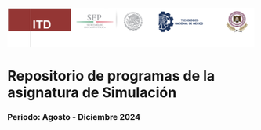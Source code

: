 ![](CintillaTecNM-ITD.png)
# Repositorio de programas de la asignatura de Simulación
### Periodo: Agosto - Diciembre 2024

